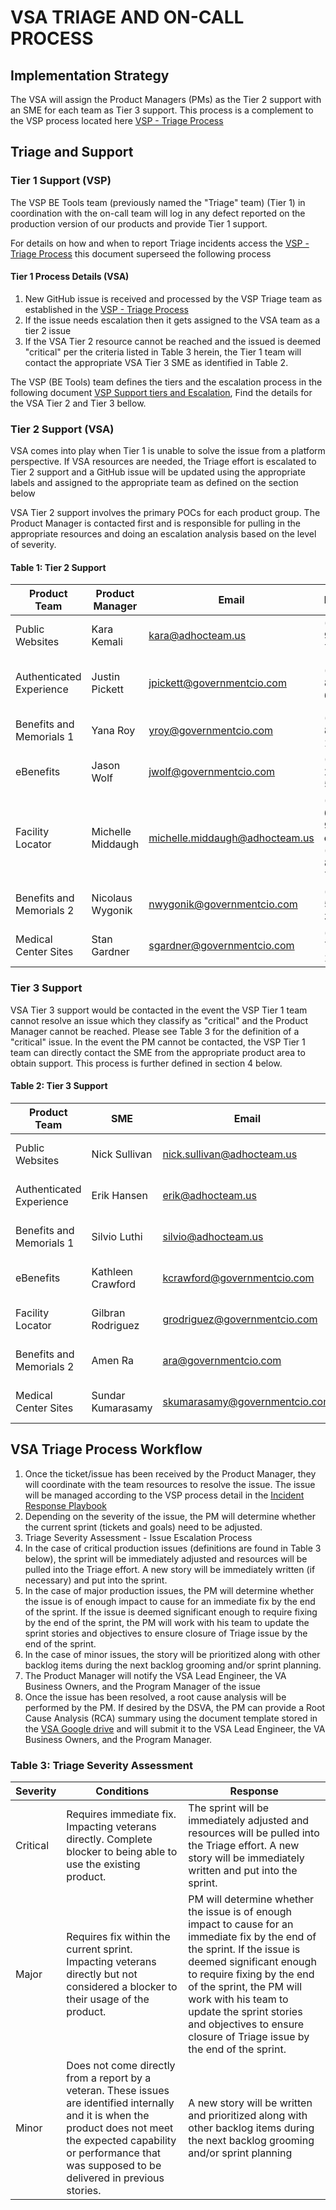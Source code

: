 # VSA TRIAGE AND ON-CALL PROCESS

## Implementation Strategy

The VSA will assign the Product Managers (PMs) as the Tier 2 support with an SME for each team as Tier 3 support. This process is a complement to the VSP process located here [VSP - Triage Process](https://github.com/department-of-veterans-affairs/va.gov-team/blob/7000a834537bdad1172bf57f968b040ae6b45cb7/platform/working-with-vsp/policies-work-norms/reporting-an-incident-to-the-platform.md)

## Triage and Support

### Tier 1 Support (VSP)

The VSP BE Tools team (previously named the "Triage" team) (Tier 1) in coordination with the on-call team will log in any defect reported on the production version of our products and provide Tier 1 support.

For details on how and when to report Triage incidents access the [VSP - Triage Process](https://github.com/department-of-veterans-affairs/va.gov-team/blob/7000a834537bdad1172bf57f968b040ae6b45cb7/platform/working-with-vsp/policies-work-norms/reporting-an-incident-to-the-platform.md) this document superseed the following process 

#### Tier 1 Process Details (VSA)

1. New GitHub issue is received and processed by the VSP Triage team as established in the [VSP - Triage Process](https://github.com/department-of-veterans-affairs/va.gov-team/blob/7000a834537bdad1172bf57f968b040ae6b45cb7/platform/working-with-vsp/policies-work-norms/reporting-an-incident-to-the-platform.md)
2. If the issue needs escalation then it gets assigned to the VSA team as a tier 2 issue
3. If the VSA Tier 2 resource cannot be reached and the issued is deemed &quot;critical&quot; per the criteria listed in Table 3 herein, the Tier 1 team will contact the appropriate VSA Tier 3 SME as identified in Table 2.

The VSP (BE Tools) team defines the tiers and the escalation process in the following document [VSP Support tiers and Escalation](https://github.com/department-of-veterans-affairs/va.gov-team/blob/master/teams/vsp/teams/triage/support-tiers.md), Find the details for the VSA Tier 2 and Tier 3 bellow.

### Tier 2 Support (VSA)

VSA comes into play when Tier 1 is unable to solve the issue from a platform perspective.  If VSA resources are needed, the Triage effort is escalated to Tier 2 support and a GitHub issue will be updated using the appropriate labels and assigned to the appropriate team as defined on the section below

VSA Tier 2 support involves the primary POCs for each product group.  The Product Manager is contacted first and is responsible for pulling in the appropriate resources and doing an escalation analysis based on the level of severity.

#### Table 1: Tier 2 Support

| Product Team | Product Manager | Email | Phone  | GitHub Labels |
| --- | --- | --- | --- | --- |
| Public Websites | Kara Kemali | kara@adhocteam.us| (410) 905-7239 | vsa-public-websites, vsa-Triage |
| Authenticated Experience | Justin Pickett | jpickett@governmentcio.com| (405) 808-6419 | vsa-authenticated-exp, vsa-Triage |
| Benefits and Memorials 1 | Yana Roy | yroy@governmentcio.com| (732) 822-1200 | vsa-benefits, vsa-Triage |
| eBenefits | Jason Wolf | jwolf@governmentcio.com| (540) 250-5217 | vsa-ebenefits, vsa-Triage |
| Facility Locator | Michelle Middaugh | michelle.middaugh@adhocteam.us| (208) 659-9368 or (509) 838-7491 | vsa-facilities, vsa-Triage |
| Benefits and Memorials 2 | Nicolaus Wygonik | nwygonik@governmentcio.com| (708) 560-3506 | vsa-benefits-2, vsa-Triage |
| Medical Center Sites | Stan Gardner | sgardner@governmentcio.com| (775) 772-1409 | vsa-medical-sites, vsa-Triage |

### Tier 3 Support

VSA Tier 3 support would be contacted in the event the VSP Tier 1 team cannot resolve an issue which  they classify as &quot;critical&quot; and the Product Manager cannot be reached.  Please see Table 3 for the definition of a &quot;critical&quot; issue.  In the event the PM cannot be contacted, the VSP Tier 1 team can directly contact the SME from the appropriate product area to obtain support.  This process is further defined in section 4 below.

#### Table 2: Tier 3 Support

| Product Team | SME | Email | Phone |
| --- | --- | --- | --- |
| Public Websites | Nick Sullivan | nick.sullivan@adhocteam.us| (859) 496-5292  |
| Authenticated Experience | Erik Hansen | erik@adhocteam.us| (415) 845-2279  |
| Benefits and Memorials 1 | Silvio Luthi | silvio@adhocteam.us | (503) 516-0588  |
| eBenefits | Kathleen Crawford | kcrawford@governmentcio.com | (267) 738-7227 |
| Facility Locator | Gilbran Rodriguez | grodriguez@governmentcio.com | (248) 709-9976  |
| Benefits and Memorials 2 | Amen Ra | ara@governmentcio.com | (202) 607-8069  |
| Medical Center Sites | Sundar Kumarasamy | skumarasamy@governmentcio.com | (202) 525-8970  |

## VSA Triage Process Workflow

1. Once the ticket/issue has been received by the Product Manager, they will coordinate with the team resources to resolve the issue. The issue will be managed according to the VSP process detail in the [Incident Response Playbook](https://github.com/department-of-veterans-affairs/devops/blob/master/docs/Incident%20Response%20Playbook.md)
2. Depending on the severity of the issue, the PM will determine whether the current sprint (tickets and goals) need to be adjusted.
3. Triage Severity Assessment - Issue Escalation Process
  1. In the case of critical production issues (definitions are found in Table 3 below), the sprint will be immediately adjusted and resources will be pulled into the Triage effort.  A new story will be immediately written (if necessary) and put into the sprint.
  2. In the case of major production issues, the PM will determine whether the issue is of enough impact to cause for an immediate fix by the end of the sprint.  If the issue is deemed significant enough to require fixing by the end of the sprint, the PM will work with his team to update the sprint stories and objectives to ensure closure of Triage issue by the end of the sprint.
  3. In the case of minor issues, the story will be prioritized along with other backlog items during the next backlog grooming and/or sprint planning.
4. The Product Manager will notify the VSA Lead Engineer, the VA Business Owners, and the Program Manager of the issue
5. Once the issue has been resolved, a root cause analysis will be performed by the PM.  If desired by the DSVA, the PM can provide a Root Cause Analysis (RCA) summary using the document template stored in the [VSA Google drive](https://docs.google.com/document/d/16HGKtXGhDx1n0tlk55gmtiFxvGbGhy6n/edit) and will submit it to the VSA Lead Engineer, the VA Business Owners, and the Program Manager.

### Table 3: Triage Severity Assessment

| Severity | Conditions | Response |
| --- | --- | --- |
| Critical | Requires immediate fix.  Impacting veterans directly.  Complete blocker to being able to use the existing product. | The sprint will be immediately adjusted and resources will be pulled into the Triage effort.  A new story will be immediately written and put into the sprint.  |
| Major | Requires fix within the current sprint.  Impacting veterans directly but not considered a blocker to their usage of the product. | PM will determine whether the issue is of enough impact to cause for an immediate fix by the end of the sprint.  If the issue is deemed significant enough to require fixing by the end of the sprint, the PM will work with his team to update the sprint stories and objectives to ensure closure of Triage issue by the end of the sprint. |
| Minor | Does not come directly from a report by a veteran.  These issues are identified internally and it is when the product does not meet the expected capability or performance that was supposed to be delivered in previous stories. | A new story will be written and prioritized along with other backlog items during the next backlog grooming and/or sprint planning |
